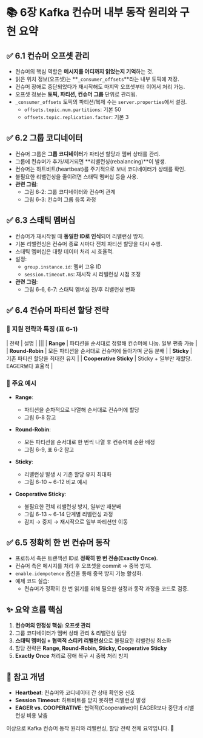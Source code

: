 # 📚 6장 Kafka 컨슈머 내부 동작 원리와 구현 요약



## ✅ 6.1 컨슈머 오프셋 관리

- 컨슈머의 핵심 역할은 **메시지를 어디까지 읽었는지 기억**하는 것.
- 읽은 위치 정보(오프셋)는 **`_consumer_offsets`**라는 내부 토픽에 저장.
- 컨슈머 장애로 중단되었다가 재시작해도 마지막 오프셋부터 이어서 처리 가능.
- 오프셋 정보는 **토픽, 파티션, 컨슈머 그룹** 단위로 관리됨.
- `_consumer_offsets` 토픽의 파티션/복제 수는 `server.properties`에서 설정.
  - `offsets.topic.num.partitions`: 기본 50
  - `offsets.topic.replication.factor`: 기본 3



## ✅ 6.2 그룹 코디네이터

- 컨슈머 그룹은 **그룹 코디네이터**가 파티션 할당과 멤버 상태를 관리.
- 그룹에 컨슈머가 추가/제거되면 **리밸런싱(rebalancing)**이 발생.
- 컨슈머는 하트비트(heartbeat)를 주기적으로 보내 코디네이터가 상태를 확인.
- 불필요한 리밸런싱을 줄이려면 스태틱 멤버십 등을 사용.
- **관련 그림**:  
  - 그림 6-2: 그룹 코디네이터와 컨슈머 관계  
  - 그림 6-3: 컨슈머 그룹 등록 과정



## ✅ 6.3 스태틱 멤버십

- 컨슈머가 재시작될 때 **동일한 ID로 인식**되어 리밸런싱 방지.
- 기본 리밸런싱은 컨슈머 종료 시마다 전체 파티션 할당을 다시 수행.
- 스태틱 멤버십은 대량 데이터 처리 시 효율적.
- 설정:
  - `group.instance.id`: 멤버 고유 ID
  - `session.timeout.ms`: 재시작 시 리밸런싱 시점 조정
- **관련 그림**:  
  - 그림 6-6, 6-7: 스태틱 멤버십 전/후 리밸런싱 변화



## ✅ 6.4 컨슈머 파티션 할당 전략

### 🔹 지원 전략과 특징 (표 6-1)

| 전략 | 설명 |
|||
| **Range** | 파티션을 순서대로 정렬해 컨슈머에 나눔. 일부 편중 가능 |
| **Round-Robin** | 모든 파티션을 순서대로 컨슈머에 돌아가며 균등 분배 |
| **Sticky** | 기존 파티션 할당을 최대한 유지 |
| **Cooperative Sticky** | Sticky + 일부만 재할당. EAGER보다 효율적 |

### 📌 주요 예시

- **Range**:  
  - 파티션을 순차적으로 나열해 순서대로 컨슈머에 할당  
  - 그림 6-8 참고

- **Round-Robin**:  
  - 모든 파티션을 순서대로 한 번씩 나열 후 컨슈머에 순환 배정  
  - 그림 6-9, 표 6-2 참고

- **Sticky**:  
  - 리밸런싱 발생 시 기존 할당 유지 최대화  
  - 그림 6-10 ~ 6-12 비교 예시

- **Cooperative Sticky**:  
  - 불필요한 전체 리밸런싱 방지, 일부만 재분배  
  - 그림 6-13 ~ 6-14 단계별 리밸런싱 과정  
  - 감지 → 중지 → 재시작으로 일부 파티션만 이동



## ✅ 6.5 정확히 한 번 컨슈머 동작

- 프로듀서 측은 트랜잭션 ID로 **정확히 한 번 전송(Exactly Once)**.
- 컨슈머 측은 메시지를 처리 후 오프셋을 commit → 중복 방지.
- `enable.idempotence` 옵션을 통해 중복 방지 기능 활성화.
- 예제 코드 실습:
  - 컨슈머가 정확히 한 번 읽기를 위해 필요한 설정과 동작 과정을 코드로 검증.



## ✨ 요약 흐름 핵심

1. **컨슈머의 안정성 핵심: 오프셋 관리**
2. 그룹 코디네이터가 멤버 상태 관리 & 리밸런싱 담당
3. **스태틱 멤버십 + 협력적 스티키 리밸런싱**으로 불필요한 리밸런싱 최소화
4. 할당 전략은 **Range, Round-Robin, Sticky, Cooperative Sticky**
5. **Exactly Once** 처리로 장애 복구 시 중복 처리 방지



## 📌 참고 개념

- **Heartbeat**: 컨슈머와 코디네이터 간 상태 확인용 신호
- **Session Timeout**: 하트비트를 받지 못하면 리밸런싱 발생
- **EAGER vs. COOPERATIVE**: 협력적(Cooperative)이 EAGER보다 중단과 리밸런싱 비용 낮춤



이상으로 Kafka 컨슈머 동작 원리와 리밸런싱, 할당 전략 전체 요약입니다. 🚀
